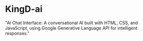 # KingD-ai
"AI Chat Interface: A conversational AI built with HTML, CSS, and JavaScript, using Google Generative Language API for intelligent responses."
